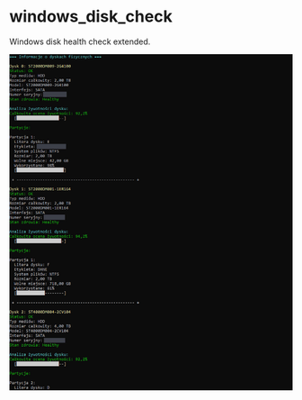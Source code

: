 # windows_disk_check
Windows disk health check extended.

![Win Disk Check Output](win-disk-check.jpg)
